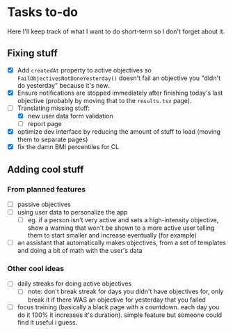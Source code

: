 # Tasks to-do

Here I'll keep track of what I want to do short-term so I don't forget about it.

## Fixing stuff

- [x] Add `createdAt` property to active objectives so `FailObjectivesNotDoneYesterday()` doesn't fail an objective you "didn't do yesterday" because it's new.
- [x] Ensure notifications are stopped immediately after finishing today's last objective (probably by moving that to the `results.tsx` page).
- [ ] Translating missing stuff:
  - [x] new user data form validation
  - [ ] report page
- [x] optimize dev interface by reducing the amount of stuff to load (moving them to separate pages)
- [x] fix the damn BMI percentiles for CL

## Adding cool stuff

### From planned features

- [ ] passive objectives
- [ ] using user data to personalize the app
  - [ ] eg. if a person isn't very active and sets a high-intensity objective, show a warning that won't be shown to a more active user telling them to start smaller and increase eventually (for example)
- [ ] an assistant that automatically makes objectives, from a set of templates and doing a bit of math with the user's data

### Other cool ideas

- [ ] daily streaks for doing active objectives
  - [ ] note: don't break streak for days you didn't have objectives for, only break it if there WAS an objective for yesterday that you failed
- [ ] focus training (basically a black page with a countdown. each day you do it 100% it increases it's duration). simple feature but someone could find it useful i guess.
